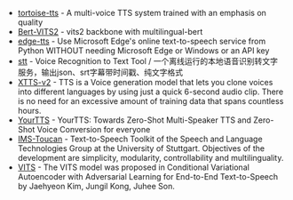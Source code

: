 - [tortoise-tts](https://github.com/neonbjb/tortoise-tts) - A multi-voice TTS system trained with an emphasis on quality
- [Bert-VITS2](https://github.com/fishaudio/Bert-VITS2) - vits2 backbone with multilingual-bert
- [edge-tts](https://github.com/rany2/edge-tts) - Use Microsoft Edge's online text-to-speech service from Python WITHOUT needing Microsoft Edge or Windows or an API key
- [stt](https://github.com/jianchang512/stt) - Voice Recognition to Text Tool / 一个离线运行的本地语音识别转文字服务，输出json、srt字幕带时间戳、纯文字格式
- [XTTS-v2](https://huggingface.co/coqui/XTTS-v2) - TTS is a Voice generation model that lets you clone voices into different languages by using just a quick 6-second audio clip. There is no need for an excessive amount of training data that spans countless hours.
- [YourTTS](https://github.com/Edresson/YourTTS) - YourTTS: Towards Zero-Shot Multi-Speaker TTS and Zero-Shot Voice Conversion for everyone
- [IMS-Toucan](https://github.com/DigitalPhonetics/IMS-Toucan) - Text-to-Speech Toolkit of the Speech and Language Technologies Group at the University of Stuttgart. Objectives of the development are simplicity, modularity, controllability and multilinguality.
- [VITS](https://huggingface.co/docs/transformers/model_doc/vits) - The VITS model was proposed in Conditional Variational Autoencoder with Adversarial Learning for End-to-End Text-to-Speech by Jaehyeon Kim, Jungil Kong, Juhee Son.
